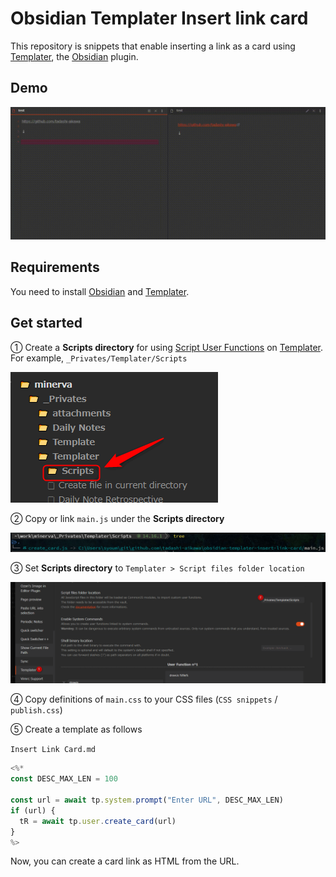 # Obsidian Templater Insert link card

This repository is snippets that enable inserting a link as a card using [Templater], the [Obsidian] plugin.

## Demo

![](demo.gif)

## Requirements

You need to install [Obsidian] and [Templater].

## Get started

① Create a **Scripts directory** for using [Script User Functions] on [Templater]. For example, `_Privates/Templater/Scripts`

![](1.png)

② Copy or link `main.js` under the **Scripts directory**

![](2.png)

③ Set **Scripts directory** to `Templater > Script files folder location`

![](3.png)

④ Copy definitions of `main.css` to your CSS files (`CSS snippets` / `publish.css`)

⑤ Create a template as follows

`Insert Link Card.md`

```js
<%*
const DESC_MAX_LEN = 100

const url = await tp.system.prompt("Enter URL", DESC_MAX_LEN)
if (url) {
  tR = await tp.user.create_card(url)
}
%>
```

Now, you can create a card link as HTML from the URL.

[templater]: https://github.com/SilentVoid13/Templater
[obsidian]: https://obsidian.md/
[script user functions]: https://silentvoid13.github.io/Templater/docs/user-functions/script-user-functions

